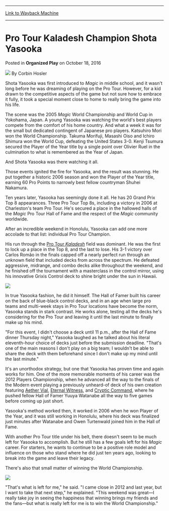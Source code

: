 
---
[Link to Wayback Machine](https://web.archive.org/web/20161018214812/http://magic.wizards.com/en/articles/archive/organized-play/pro-tour-kaladesh-champion-shota-yasooka-2016-10-18)

[_metadata_:author]:- "Corbin Hosler"
[_metadata_:description]:- "Shota Yasooka added another notch to his storied career with his win in Honolulu!"
[_metadata_:generator]:- "Drupal 7 (http://drupal.org)"
[_metadata_:node]:- "1083851"
[_metadata_:publish_date]:- "2016-10-18"
[_metadata_:source]:- "div-main-content"
[_metadata_:title]:- "Pro Tour Kaladesh Champion Shota Yasooka"
[_metadata_:wayback_capture_timestamp]:- "2016-10-18 21:48:12"
[_metadata_:wayback_raw_url]:- "https://web.archive.org/web/20161018214812id_/http://magic.wizards.com/en/articles/archive/organized-play/pro-tour-kaladesh-champion-shota-yasooka-2016-10-18"
[_metadata_:wayback_url]:- "http://magic.wizards.com/en/articles/archive/organized-play/pro-tour-kaladesh-champion-shota-yasooka-2016-10-18"
---


Pro Tour Kaladesh Champion Shota Yasooka
========================================



 Posted in **Organized Play**
 on October 18, 2016 






![](https://media.magic.wizards.com/styles/auth_small/public/images/person/hosler.jpg)
By Corbin Hosler











Shota Yasooka was first introduced to *Magic* in middle school, and it wasn't long before he was dreaming of playing on the Pro Tour. However, for a kid drawn to the competitive aspects of the game but not sure how to embrace it fully, it took a special moment close to home to really bring the game into his life.


The scene was the 2005 *Magic* World Championship and World Cup in Yokohama, Japan. A young Yasooka was watching the world's best players compete from the comfort of his home country. And what a week it was for the small but dedicated contingent of Japanese pro players. Katsuhiro Mori won the World Championship. Takuma Morifuji, Masashi Oiso and Ichiro Shimura won the World Cup, defeating the United States 3-0. Kenji Tsumura secured the Player of the Year title by a single point over Olivier Ruel in the culmination to what is remembered as the Year of Japan.


And Shota Yasooka was there watching it all.


Those events ignited the fire for Yasooka, and the result was stunning. He put together a historic 2006 season and won the Player of the Year title, earning 60 Pro Points to narrowly best fellow countryman Shuhei Nakamura.


Ten years later, Yasooka has seemingly done it all. He has 20 Grand Prix Top 8 appearances. Three Pro Tour Top 8s, including a victory in 2006 at Charleston's team Pro Tour. He's secured a place in the hallowed halls of the *Magic* Pro Tour Hall of Fame and the respect of the *Magic* community worldwide.


After an incredible weekend in Honolulu, Yasooka can add one more accolade to that list: individual Pro Tour Champion.


His run through the [Pro Tour *Kaladesh*](http://magic.wizards.com/en/events/coverage/ptkld/) field was dominant. He was the first to lock up a place in the Top 8, and the last to lose. His 3-1 victory over Carlos Romão in the finals capped off a nearly perfect run through an unknown field that included decks from across the spectrum. He defeated aggressive, midrange, and combo decks alike throughout the weekend, and he finished off the tournament with a masterclass in the control mirror, using his innovative Grixis Control deck to shine bright under the sun in Hawaii.


![](https://media.wizards.com/2016/events/ptkld/f_yasooka2.jpg)


In true Yasooka fashion, he did it himself. The Hall of Famer built his career on the back of blue-black control decks, and in an age when large pro teams and multi-week stays in Pro Tour locations have become the norm, Yasooka stands in stark contrast. He works alone, testing all the decks he's considering for the Pro Tour and leaving it until the last minute to finally make up his mind.


"For this event, I didn't choose a deck until 11 p.m., after the Hall of Fame dinner Thursday night," Yasooka laughed as he talked about his literal eleventh-hour choice of decks just before the submission deadline. "That's one of the main reasons I don't play on a big team; I wouldn't be able to share the deck with them beforehand since I don't make up my mind until the last minute."


It's an unorthodox strategy, but one that Yasooka has proven time and again works for him. One of the more memorable moments of his career was the 2012 Players Championship, when he advanced all the way to the finals of the Modern event playing a previously unheard-of deck of his own creation featuring [Aether Vial](http://gatherer.wizards.com/Pages/Card/Details.aspx?multiverseid=420593), [Eternal Witness](http://gatherer.wizards.com/Pages/Card/Details.aspx?name=Eternal+Witness), and [Cryptic Command](http://gatherer.wizards.com/Pages/Card/Details.aspx?name=Cryptic+Command), where he pushed fellow Hall of Famer Yuuya Watanabe all the way to five games before coming up just short.


Yasooka's method worked then, it worked in 2006 when he won Player of the Year, and it was still working in Honolulu, where his deck was finalized just minutes after Watanabe and Owen Turtenwald joined him in the Hall of Fame.


With another Pro Tour title under his belt, there doesn't seem to be much left for Yasooka to accomplish. But he still has a few goals left for his *Magic* career. For starters, he wants to continue to be a positive role model and influence on those who stand where he did just ten years ago, looking to break into the game and leave their legacy.


There's also that small matter of winning the World Championship.


![](https://media.wizards.com/2016/events/ptkld/a_PTKLD-20161016-888.jpg)


"That's what is left for me," he said. "I came close in 2012 and last year, but I want to take that next step," he explained. "This weekend was great—I really take joy in seeing the happiness that winning brings my friends and the fans—but what is really left for me is to win the World Championship."








